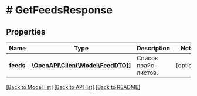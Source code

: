 # # GetFeedsResponse

## Properties

Name | Type | Description | Notes
------------ | ------------- | ------------- | -------------
**feeds** | [**\OpenAPI\Client\Model\FeedDTO[]**](FeedDTO.md) | Список прайс-листов. | [optional]

[[Back to Model list]](../../README.md#models) [[Back to API list]](../../README.md#endpoints) [[Back to README]](../../README.md)
